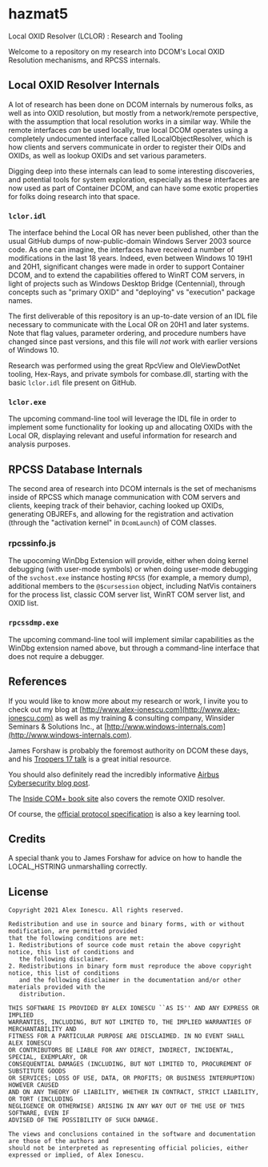 # hazmat5
Local OXID Resolver (LCLOR) : Research and Tooling

Welcome to a repository on my research into DCOM's Local OXID Resolution mechanisms, and RPCSS internals.

## Local OXID Resolver Internals

A lot of research has been done on DCOM internals by numerous folks, as well as into OXID resolution, but mostly from a network/remote perspective, with
the assumption that local resolution works in a similar way. While the remote interfaces *can* be used locally, true local DCOM operates using a completely
undocumented interface called ILocalObjectResolver, which is how clients and servers communicate in order to register their OIDs and OXIDs, as well as lookup
OXIDs and set various parameters.

Digging deep into these internals can lead to some interesting discoveries, and potential tools for system exploration, especially as these interfaces are now
used as part of Container DCOM, and can have some exotic properties for folks doing research into that space.

### `lclor.idl`

The interface behind the Local OR has never been published, other than the usual GitHub dumps of now-public-domain Windows Server 2003 source code. As one can
imagine, the interfaces have received a number of modifications in the last 18 years. Indeed, even between Windows 10 19H1 and 20H1, significant changes were made
in order to support Container DCOM, and to extend the capabilities offered to WinRT COM servers, in light of projects such as Windows Desktop Bridge (Centennial),
through concepts such as "primary OXID" and "deploying" vs "execution" package names.

The first deliverable of this repository is an up-to-date version of an IDL file necessary to communicate with the Local OR on 20H1 and later systems. Note that
flag values, parameter ordering, and procedure numbers have changed since past versions, and this file will _not_ work with earlier versions of Windows 10.

Research was performed using the great RpcView and OleViewDotNet tooling, Hex-Rays, and private symbols for combase.dll, starting with the basic `lclor.idl` file
present on GitHub.

### `lclor.exe`

The upcoming command-line tool will leverage the IDL file in order to implement some functionality for looking up and allocating OXIDs with the Local OR, displaying
relevant and useful information for research and analysis purposes.

## RPCSS Database Internals

The second area of research into DCOM internals is the set of mechanisms inside of RPCSS which manage communication with COM servers and clients, keeping track of
their behavior, caching looked up OXIDs, generating OBJREFs, and allowing for the registration and activation (through the "activation kernel" in `DcomLaunch`) of
COM classes.

### rpcssinfo.js

The upocoming WinDbg Extension will provide, either when doing kernel debugging (with user-mode symbols) or when doing user-mode debugging of the `svchost.exe`
instance hosting `RPCSS` (for example, a memory dump), additional members to the `@$cursession` object, including NatVis containers for the process list, classic
COM server list, WinRT COM server list, and OXID list.

### `rpcssdmp.exe`

The upcoming command-line tool will implement similar capabilities as the WinDbg extension named above, but through a command-line interface that does not require
a debugger.

## References

If you would like to know more about my research or work, I invite you to check out my blog at [http://www.alex-ionescu.com](http://www.alex-ionescu.com) as well as my
training & consulting company, Winsider Seminars & Solutions Inc., at [http://www.windows-internals.com](http://www.windows-internals.com).

James Forshaw is probably the foremost authority on DCOM these days, and his [Troopers 17 talk](https://www.troopers.de/downloads/troopers17/TR17_Demystifying_%20COM.pdf)
is a great initial resource.

You should also definitely read the incredibly informative [Airbus Cybersecurity blog post](https://airbus-cyber-security.com/the-oxid-resolver-part-2-accessing-a-remote-object-inside-dcom/).

The [Inside COM+ book site](https://thrysoee.dk/InsideCOM+/ch19f.htm) also covers the remote OXID resolver.

Of course, the [official protocol specification](https://winprotocoldoc.blob.core.windows.net/productionwindowsarchives/MS-DCOM/%5bMS-DCOM%5d-171201.pdf) is also a key
learning tool.

## Credits

A special thank you to James Forshaw for advice on how to handle the LOCAL_HSTRING unmarshalling correctly.

## License

```
Copyright 2021 Alex Ionescu. All rights reserved. 

Redistribution and use in source and binary forms, with or without modification, are permitted provided
that the following conditions are met: 
1. Redistributions of source code must retain the above copyright notice, this list of conditions and
   the following disclaimer. 
2. Redistributions in binary form must reproduce the above copyright notice, this list of conditions
   and the following disclaimer in the documentation and/or other materials provided with the 
   distribution. 

THIS SOFTWARE IS PROVIDED BY ALEX IONESCU ``AS IS'' AND ANY EXPRESS OR IMPLIED
WARRANTIES, INCLUDING, BUT NOT LIMITED TO, THE IMPLIED WARRANTIES OF MERCHANTABILITY AND
FITNESS FOR A PARTICULAR PURPOSE ARE DISCLAIMED. IN NO EVENT SHALL ALEX IONESCU
OR CONTRIBUTORS BE LIABLE FOR ANY DIRECT, INDIRECT, INCIDENTAL, SPECIAL, EXEMPLARY, OR
CONSEQUENTIAL DAMAGES (INCLUDING, BUT NOT LIMITED TO, PROCUREMENT OF SUBSTITUTE GOODS
OR SERVICES; LOSS OF USE, DATA, OR PROFITS; OR BUSINESS INTERRUPTION) HOWEVER CAUSED
AND ON ANY THEORY OF LIABILITY, WHETHER IN CONTRACT, STRICT LIABILITY, OR TORT (INCLUDING
NEGLIGENCE OR OTHERWISE) ARISING IN ANY WAY OUT OF THE USE OF THIS SOFTWARE, EVEN IF
ADVISED OF THE POSSIBILITY OF SUCH DAMAGE.

The views and conclusions contained in the software and documentation are those of the authors and
should not be interpreted as representing official policies, either expressed or implied, of Alex Ionescu.
```
